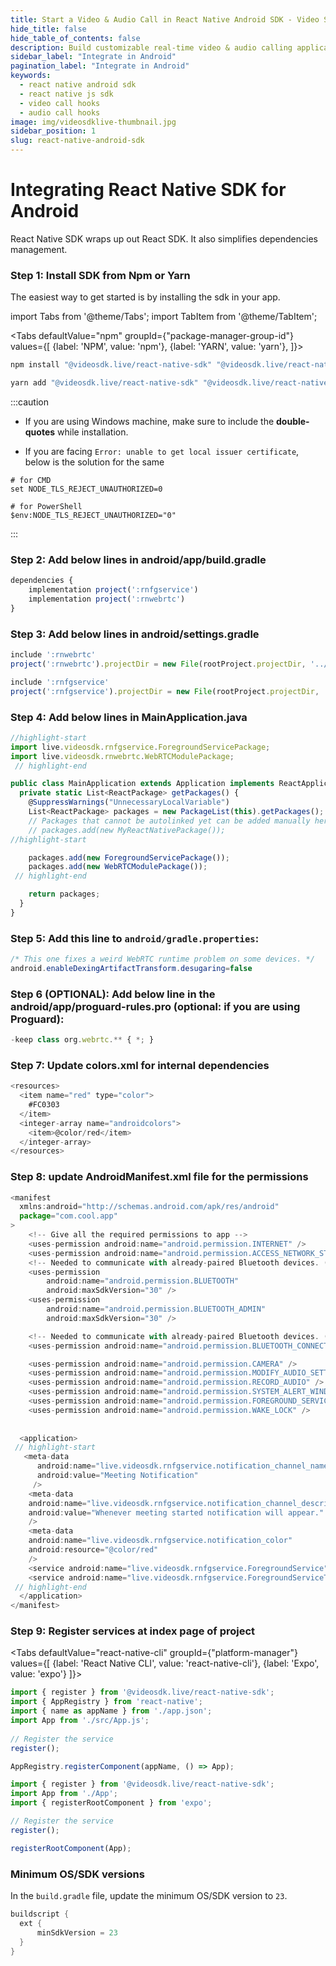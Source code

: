 ```yaml
---
title: Start a Video & Audio Call in React Native Android SDK - Video SDK Docs
hide_title: false
hide_table_of_contents: false
description: Build customizable real-time video & audio calling applications in React Native Android SDK using Video SDK add live Video & Audio conferencing to your applications.
sidebar_label: "Integrate in Android"
pagination_label: "Integrate in Android"
keywords:
  - react native android sdk
  - react native js sdk
  - video call hooks
  - audio call hooks
image: img/videosdklive-thumbnail.jpg
sidebar_position: 1
slug: react-native-android-sdk
---
```


# Integrating React Native SDK for Android

React Native SDK wraps up out React SDK. It also simplifies dependencies management.

### Step 1: Install SDK from Npm or Yarn

The easiest way to get started is by installing the sdk in your app.

import Tabs from '@theme/Tabs';
import TabItem from '@theme/TabItem';

<Tabs
defaultValue="npm"
groupId={"package-manager-group-id"}
values={[
{label: 'NPM', value: 'npm'},
{label: 'YARN', value: 'yarn'},
]}>
<TabItem value="npm">

```js
npm install "@videosdk.live/react-native-sdk" "@videosdk.live/react-native-incallmanager"
```

</TabItem>
<TabItem value="yarn">

```js
yarn add "@videosdk.live/react-native-sdk" "@videosdk.live/react-native-incallmanager"
```

</TabItem>
</Tabs>


:::caution

- If you are using Windows machine, make sure to include the **double-quotes** while installation.

- If you are facing `Error: unable to get local issuer certificate`, below is the solution for the same

```
# for CMD
set NODE_TLS_REJECT_UNAUTHORIZED=0

# for PowerShell
$env:NODE_TLS_REJECT_UNAUTHORIZED="0"
```

:::

### Step 2: Add below lines in android/app/build.gradle

```js title="android/app/build.gradle"
dependencies {
    implementation project(':rnfgservice')
    implementation project(':rnwebrtc')
}
```

### Step 3: Add below lines in android/settings.gradle

```js title="android/settings.gradle"
include ':rnwebrtc'
project(':rnwebrtc').projectDir = new File(rootProject.projectDir, '../node_modules/@videosdk.live/react-native-webrtc/android')

include ':rnfgservice'
project(':rnfgservice').projectDir = new File(rootProject.projectDir, '../node_modules/@videosdk.live/react-native-foreground-service/android')
```

### Step 4: Add below lines in MainApplication.java

```js title="MainApplication.java"
//highlight-start
import live.videosdk.rnfgservice.ForegroundServicePackage;
import live.videosdk.rnwebrtc.WebRTCModulePackage;
 // highlight-end

public class MainApplication extends Application implements ReactApplication {
  private static List<ReactPackage> getPackages() {
    @SuppressWarnings("UnnecessaryLocalVariable")
    List<ReactPackage> packages = new PackageList(this).getPackages();
    // Packages that cannot be autolinked yet can be added manually here, for example:
    // packages.add(new MyReactNativePackage());
//highlight-start

    packages.add(new ForegroundServicePackage());
    packages.add(new WebRTCModulePackage());
 // highlight-end

    return packages;
  }
}
```

### Step 5: Add this line to `android/gradle.properties`:

```java title="android/gradle.properties"
/* This one fixes a weird WebRTC runtime problem on some devices. */
android.enableDexingArtifactTransform.desugaring=false
```

### Step 6 (OPTIONAL): Add below line in the android/app/proguard-rules.pro (optional: if you are using Proguard):

```js title="android/app/proguard-rules.pro"
-keep class org.webrtc.** { *; }
```

### Step 7: Update colors.xml for internal dependencies

```js title="android/app/src/main/res/values/colors.xml"
<resources>
  <item name="red" type="color">
    #FC0303
  </item>
  <integer-array name="androidcolors">
    <item>@color/red</item>
  </integer-array>
</resources>
```

### Step 8: update AndroidManifest.xml file for the permissions

```js title="AndroidManifest.xml"
<manifest
  xmlns:android="http://schemas.android.com/apk/res/android"
  package="com.cool.app"
>
    <!-- Give all the required permissions to app -->
    <uses-permission android:name="android.permission.INTERNET" />
    <uses-permission android:name="android.permission.ACCESS_NETWORK_STATE" />
    <!-- Needed to communicate with already-paired Bluetooth devices. (Legacy up to Android 11) -->
    <uses-permission
        android:name="android.permission.BLUETOOTH"
        android:maxSdkVersion="30" />
    <uses-permission
        android:name="android.permission.BLUETOOTH_ADMIN"
        android:maxSdkVersion="30" />

    <!-- Needed to communicate with already-paired Bluetooth devices. (Android 12 upwards)-->
    <uses-permission android:name="android.permission.BLUETOOTH_CONNECT" />

    <uses-permission android:name="android.permission.CAMERA" />
    <uses-permission android:name="android.permission.MODIFY_AUDIO_SETTINGS" />
    <uses-permission android:name="android.permission.RECORD_AUDIO" />
    <uses-permission android:name="android.permission.SYSTEM_ALERT_WINDOW" />
    <uses-permission android:name="android.permission.FOREGROUND_SERVICE"/>
    <uses-permission android:name="android.permission.WAKE_LOCK" />
​
​
  <application>
 // highlight-start
   <meta-data
      android:name="live.videosdk.rnfgservice.notification_channel_name"
      android:value="Meeting Notification"
     />
    <meta-data
    android:name="live.videosdk.rnfgservice.notification_channel_description"
    android:value="Whenever meeting started notification will appear."
    />
    <meta-data
    android:name="live.videosdk.rnfgservice.notification_color"
    android:resource="@color/red"
    />
    <service android:name="live.videosdk.rnfgservice.ForegroundService" android:foregroundServiceType="mediaProjection"></service>
    <service android:name="live.videosdk.rnfgservice.ForegroundServiceTask"></service>
 // highlight-end
  </application>
</manifest>
```

### Step 9: Register services at index page of project

<Tabs
defaultValue="react-native-cli"
groupId={"platform-manager"}
values={[
{label: 'React Native CLI', value: 'react-native-cli'},
{label: 'Expo', value: 'expo'}
]}>
<TabItem value="react-native-cli">

```js
import { register } from '@videosdk.live/react-native-sdk';
import { AppRegistry } from 'react-native';
import { name as appName } from './app.json';
import App from './src/App.js';
​
// Register the service
register();

AppRegistry.registerComponent(appName, () => App);
```

</TabItem>
<TabItem value="expo">

```js
import { register } from '@videosdk.live/react-native-sdk';
import App from './App';
import { registerRootComponent } from 'expo';

// Register the service
register();

registerRootComponent(App);
```

</TabItem>

</Tabs>

### Minimum OS/SDK versions

In the `build.gradle` file, update the minimum OS/SDK version to `23`.

```java title=build.gradle
buildscript {
  ext {
      minSdkVersion = 23
  }
}
```
